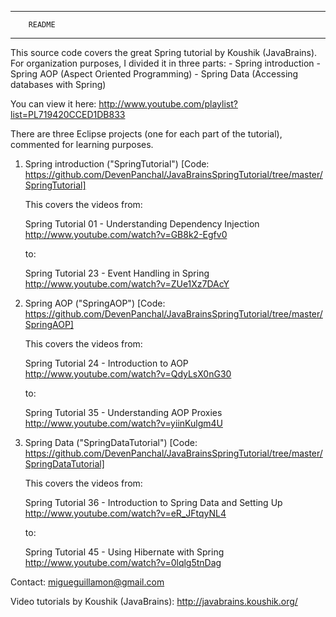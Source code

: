 **********************
		README		
**********************

This source code covers the great Spring tutorial by Koushik (JavaBrains). For organization purposes, I divided it in three parts:
	- Spring introduction
	- Spring AOP (Aspect Oriented Programming)
	- Spring Data (Accessing databases with Spring)
 
 You can view it here: http://www.youtube.com/playlist?list=PL719420CCED1DB833

 There are three Eclipse projects (one for each part of the tutorial), commented for learning purposes.

1. Spring introduction ("SpringTutorial")  [Code: https://github.com/DevenPanchal/JavaBrainsSpringTutorial/tree/master/SpringTutorial]

	This covers the videos from:

	Spring Tutorial 01 - Understanding Dependency Injection
	http://www.youtube.com/watch?v=GB8k2-Egfv0

	to:

	Spring Tutorial 23 - Event Handling in Spring 
	http://www.youtube.com/watch?v=ZUe1Xz7DAcY

2. Spring AOP ("SpringAOP")  [Code: https://github.com/DevenPanchal/JavaBrainsSpringTutorial/tree/master/SpringAOP]

	This covers the videos from:

	Spring Tutorial 24 - Introduction to AOP
	http://www.youtube.com/watch?v=QdyLsX0nG30
	
	to:
	
	Spring Tutorial 35 - Understanding AOP Proxies
	http://www.youtube.com/watch?v=yiinKulgm4U

3. Spring Data ("SpringDataTutorial") [Code: https://github.com/DevenPanchal/JavaBrainsSpringTutorial/tree/master/SpringDataTutorial]

	This covers the videos from:

	Spring Tutorial 36 - Introduction to Spring Data and Setting Up
	http://www.youtube.com/watch?v=eR_JFtqyNL4

	to:

	Spring Tutorial 45 - Using Hibernate with Spring
	http://www.youtube.com/watch?v=0lqlg5tnDag


Contact: migueguillamon@gmail.com

Video tutorials by Koushik (JavaBrains): http://javabrains.koushik.org/
